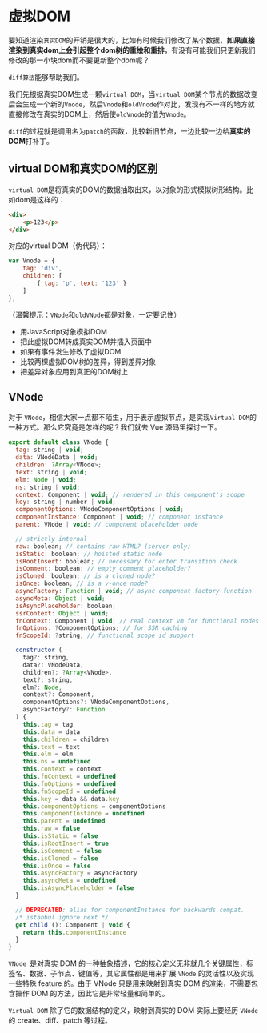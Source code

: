 # 虚拟DOM

要知道渲染`真实DOM`的开销是很大的，比如有时候我们修改了某个数据，**如果直接渲染到真实dom上会引起整个dom树的重绘和重排**，有没有可能我们只更新我们修改的那一小块dom而不要更新整个dom呢？

`diff算法`能够帮助我们。

我们先根据真实DOM生成一颗`virtual DOM`，当`virtual DOM`某个节点的数据改变后会生成一个新的`Vnode`，然后`Vnode`和`oldVnode`作对比，发现有不一样的地方就直接修改在真实的DOM上，然后使`oldVnode`的值为`Vnode`。

`diff`的过程就是调用名为`patch`的函数，比较新旧节点，一边比较一边给**真实的DOM**打补丁。

## virtual DOM和真实DOM的区别

`virtual DOM`是将真实的DOM的数据抽取出来，以对象的形式模拟树形结构。比如dom是这样的：

```html
<div>
    <p>123</p>
</div>
```

对应的virtual DOM（伪代码）：

```js
var Vnode = {
    tag: 'div',
    children: [
        { tag: 'p', text: '123' }
    ]
};
```

（温馨提示：`VNode`和`oldVNode`都是对象，一定要记住）

- 用JavaScript对象模拟DOM
- 把此虚拟DOM转成真实DOM并插入页面中
- 如果有事件发生修改了虚拟DOM
- 比较两棵虚拟DOM树的差异，得到差异对象
- 把差异对象应用到真正的DOM树上

## VNode

对于 `VNode`，相信大家一点都不陌生，用于表示虚拟节点，是实现` Virtual DOM `的一种方式。那么它究竟是怎样的呢？我们就去 Vue 源码里探讨一下。

```js
export default class VNode {
  tag: string | void;
  data: VNodeData | void;
  children: ?Array<VNode>;
  text: string | void;
  elm: Node | void;
  ns: string | void;
  context: Component | void; // rendered in this component's scope
  key: string | number | void;
  componentOptions: VNodeComponentOptions | void;
  componentInstance: Component | void; // component instance
  parent: VNode | void; // component placeholder node

  // strictly internal
  raw: boolean; // contains raw HTML? (server only)
  isStatic: boolean; // hoisted static node
  isRootInsert: boolean; // necessary for enter transition check
  isComment: boolean; // empty comment placeholder?
  isCloned: boolean; // is a cloned node?
  isOnce: boolean; // is a v-once node?
  asyncFactory: Function | void; // async component factory function
  asyncMeta: Object | void;
  isAsyncPlaceholder: boolean;
  ssrContext: Object | void;
  fnContext: Component | void; // real context vm for functional nodes
  fnOptions: ?ComponentOptions; // for SSR caching
  fnScopeId: ?string; // functional scope id support

  constructor (
    tag?: string,
    data?: VNodeData,
    children?: ?Array<VNode>,
    text?: string,
    elm?: Node,
    context?: Component,
    componentOptions?: VNodeComponentOptions,
    asyncFactory?: Function
  ) {
    this.tag = tag
    this.data = data
    this.children = children
    this.text = text
    this.elm = elm
    this.ns = undefined
    this.context = context
    this.fnContext = undefined
    this.fnOptions = undefined
    this.fnScopeId = undefined
    this.key = data && data.key
    this.componentOptions = componentOptions
    this.componentInstance = undefined
    this.parent = undefined
    this.raw = false
    this.isStatic = false
    this.isRootInsert = true
    this.isComment = false
    this.isCloned = false
    this.isOnce = false
    this.asyncFactory = asyncFactory
    this.asyncMeta = undefined
    this.isAsyncPlaceholder = false
  }

  // DEPRECATED: alias for componentInstance for backwards compat.
  /* istanbul ignore next */
  get child (): Component | void {
    return this.componentInstance
  }
}
```

`VNode `是对真实 DOM 的一种抽象描述，它的核心定义无非就几个关键属性，标签名、数据、子节点、键值等，其它属性都是用来扩展 `VNode` 的灵活性以及实现一些特殊 feature 的。由于 VNode 只是用来映射到真实 DOM 的渲染，不需要包含操作 DOM 的方法，因此它是非常轻量和简单的。

`Virtual DOM` 除了它的数据结构的定义，映射到真实的 DOM 实际上要经历 `VNode` 的 create、diff、patch 等过程。